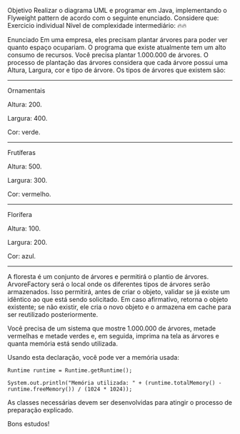 Objetivo
Realizar o diagrama UML e programar em Java, implementando o Flyweight pattern de acordo com o seguinte enunciado.
Considere que:
Exercicio individual
Nível de complexidade intermediário: 🔥🔥

Enunciado
Em uma empresa, eles precisam plantar árvores para poder ver quanto espaço ocupariam. O programa que existe atualmente tem um alto consumo de recursos. Você precisa plantar 1.000.000 de árvores. O processo de plantação das árvores considera que cada árvore possui uma Altura, Largura, cor e tipo de árvore. Os tipos de árvores que existem são:

---
Ornamentais

Altura: 200.

Largura: 400.

Cor: verde.

---
Frutíferas

Altura: 500.

Largura: 300.

Cor: vermelho.

---
Florífera

Altura: 100.

Largura: 200.

Cor: azul.

---

A floresta é um conjunto de árvores e permitirá o plantio de árvores. ArvoreFactory será o local onde os diferentes tipos de árvores serão armazenados. Isso permitirá, antes de criar o objeto, validar se já existe um idêntico ao que está sendo solicitado. Em caso afirmativo, retorna o objeto existente; se não existir, ele cria o novo objeto e o armazena em cache para ser reutilizado posteriormente.

Você precisa de um sistema que mostre 1.000.000 de árvores, metade vermelhas e metade verdes e, em seguida, imprima na tela as árvores e quanta memória está sendo utilizada.

Usando esta declaração, você pode ver a memória usada:

    Runtime runtime = Runtime.getRuntime();

    System.out.println("Memória utilizada: " + (runtime.totalMemory() - runtime.freeMemory()) / (1024 * 1024));


As classes necessárias devem ser desenvolvidas para atingir o processo de preparação explicado.

Bons estudos!
